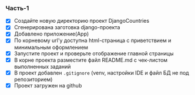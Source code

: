 ### Часть-1
- [x] Создайте новую директорию проект DjangoCountries
- [x] Сгенерирована заготовка django-проекта
- [x] Добавлено приложение(App)
- [x] По корневому url'у доступна html-страница с приветствием и минимальным оформлением
- [x] Запустите проект и проверьте отображение главной страницы
- [x] В корне проекта разместите файл README.md с чек-листом выполненных заданий
- [x] В проект добавлен `.gitignore` (venv, настройки IDE и файл БД не под репозиторием)
- [x] Проект загружен на github